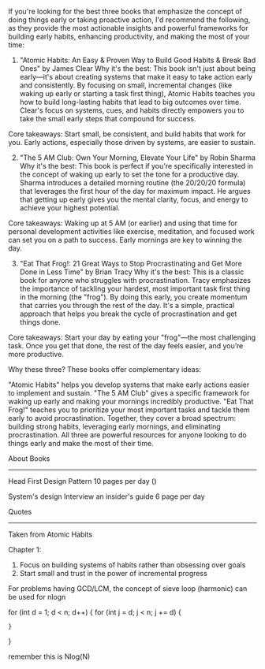 If you're looking for the best three books that emphasize the concept of doing things early or taking proactive action, I'd recommend the following, as they provide the most actionable insights and powerful frameworks for building early habits, enhancing productivity, and making the most of your time:

1. "Atomic Habits: An Easy & Proven Way to Build Good Habits & Break Bad Ones" by James Clear
Why it's the best: This book isn't just about being early—it's about creating systems that make it easy to take action early and consistently. By focusing on small, incremental changes (like waking up early or starting a task first thing), Atomic Habits teaches you how to build long-lasting habits that lead to big outcomes over time. Clear's focus on systems, cues, and habits directly empowers you to take the small early steps that compound for success.

Core takeaways: Start small, be consistent, and build habits that work for you. Early actions, especially those driven by systems, are easier to sustain.

2. "The 5 AM Club: Own Your Morning, Elevate Your Life" by Robin Sharma
Why it's the best: This book is perfect if you're specifically interested in the concept of waking up early to set the tone for a productive day. Sharma introduces a detailed morning routine (the 20/20/20 formula) that leverages the first hour of the day for maximum impact. He argues that getting up early gives you the mental clarity, focus, and energy to achieve your highest potential.

Core takeaways: Waking up at 5 AM (or earlier) and using that time for personal development activities like exercise, meditation, and focused work can set you on a path to success. Early mornings are key to winning the day.

3. "Eat That Frog!: 21 Great Ways to Stop Procrastinating and Get More Done in Less Time" by Brian Tracy
Why it's the best: This is a classic book for anyone who struggles with procrastination. Tracy emphasizes the importance of tackling your hardest, most important task first thing in the morning (the "frog"). By doing this early, you create momentum that carries you through the rest of the day. It's a simple, practical approach that helps you break the cycle of procrastination and get things done.

Core takeaways: Start your day by eating your "frog"—the most challenging task. Once you get that done, the rest of the day feels easier, and you’re more productive.

Why these three?
These books offer complementary ideas:

"Atomic Habits" helps you develop systems that make early actions easier to implement and sustain.
"The 5 AM Club" gives a specific framework for waking up early and making your mornings incredibly productive.
"Eat That Frog!" teaches you to prioritize your most important tasks and tackle them early to avoid procrastination.
Together, they cover a broad spectrum: building strong habits, leveraging early mornings, and eliminating procrastination. All three are powerful resources for anyone looking to do things early and make the most of their time.



About Books
_______________________________________________________________________________________

Head First Design Pattern
10 pages per day ()

System's design Interview an insider's guide
6 page per day


Quotes
_______________________________________________________________________

Taken from Atomic Habits

Chapter 1:

1. Focus on building systems of habits rather than obsessing over goals
2. Start small and trust in the power of incremental progress

For problems having GCD/LCM, the concept of sieve loop
(harmonic) can be used for nlogn

for (int d = 1; d < n; d++) {
	for (int j = d; j < n; j += d) {

	}
}

remember this is Nlog(N)